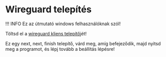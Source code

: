 # Wireguard telepítés

!!! INFO
    Ez az útmutató windows felhasználóknak szól!

Töltsd el a [wireguard kliens telepítő](https://download.wireguard.com/windows-client/wireguard-installer.exe)jét!

Ez egy next, next, finish telepítő, várd meg, amíg befejeződik, majd nyitsd meg a programot, és lépj tovább a beállítás lépésre!
